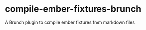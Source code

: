 compile-ember-fixtures-brunch
=============================

A Brunch plugin to compile ember fixtures from markdown files
